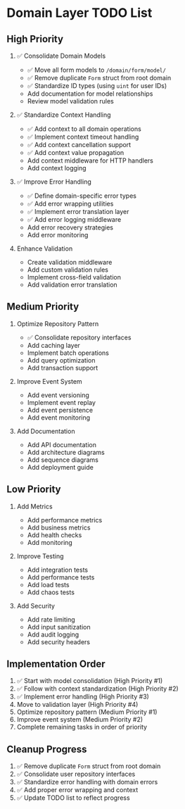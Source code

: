 # Domain Layer TODO List

## High Priority
1. ✅ Consolidate Domain Models
   - ✅ Move all form models to `/domain/form/model/`
   - ✅ Remove duplicate `Form` struct from root domain
   - ✅ Standardize ID types (using `uint` for user IDs)
   - Add documentation for model relationships
   - Review model validation rules

2. ✅ Standardize Context Handling
   - ✅ Add context to all domain operations
   - ✅ Implement context timeout handling
   - ✅ Add context cancellation support
   - ✅ Add context value propagation
   - Add context middleware for HTTP handlers
   - Add context logging

3. ✅ Improve Error Handling
   - ✅ Define domain-specific error types
   - ✅ Add error wrapping utilities
   - ✅ Implement error translation layer
   - ✅ Add error logging middleware
   - Add error recovery strategies
   - Add error monitoring

4. Enhance Validation
   - Create validation middleware
   - Add custom validation rules
   - Implement cross-field validation
   - Add validation error translation

## Medium Priority
1. Optimize Repository Pattern
   - ✅ Consolidate repository interfaces
   - Add caching layer
   - Implement batch operations
   - Add query optimization
   - Add transaction support

2. Improve Event System
   - Add event versioning
   - Implement event replay
   - Add event persistence
   - Add event monitoring

3. Add Documentation
   - Add API documentation
   - Add architecture diagrams
   - Add sequence diagrams
   - Add deployment guide

## Low Priority
1. Add Metrics
   - Add performance metrics
   - Add business metrics
   - Add health checks
   - Add monitoring

2. Improve Testing
   - Add integration tests
   - Add performance tests
   - Add load tests
   - Add chaos tests

3. Add Security
   - Add rate limiting
   - Add input sanitization
   - Add audit logging
   - Add security headers

## Implementation Order
1. ✅ Start with model consolidation (High Priority #1)
2. ✅ Follow with context standardization (High Priority #2)
3. ✅ Implement error handling (High Priority #3)
4. Move to validation layer (High Priority #4)
5. Optimize repository pattern (Medium Priority #1)
6. Improve event system (Medium Priority #2)
7. Complete remaining tasks in order of priority

## Cleanup Progress
1. ✅ Remove duplicate `Form` struct from root domain
2. ✅ Consolidate user repository interfaces
3. ✅ Standardize error handling with domain errors
4. ✅ Add proper error wrapping and context
5. ✅ Update TODO list to reflect progress

